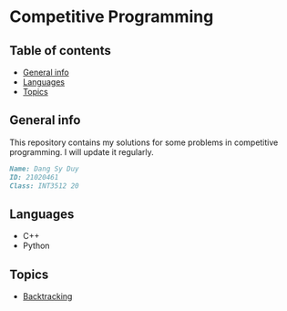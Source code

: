 # Competitive Programming
 
<!---
Create a beautiful design for readme.md
Information:
Name: Dang Sy Duy
ID: 21020461
Class: INT3512 20
-->

## Table of contents
* [General info](#general-info)
* [Languages](#languages)
* [Topics](#topics)

## General info
This repository contains my solutions for some problems in competitive programming. I will update it regularly.
    
```markdown
Name: Dang Sy Duy
ID: 21020461
Class: INT3512 20
```


## Languages
* C++
* Python

## Topics
* [Backtracking](#backtracking)
